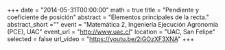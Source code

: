 +++
date = "2014-05-31T00:00:00"
math = true
title = "Pendiente y coeficiente de posición"
abstract = "Elementos principales de la recta."
abstract_short =""
event = "Matemática 2, Ingeniería Ejecución Agronomía (PCE), UAC"
event_url = "http://www.uac.cl"
location = "UAC, San Felipe"
selected = false
url_video = "https://youtu.be/2iGOzXF3XNA"
+++
